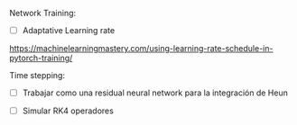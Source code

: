 Network Training:
- [ ] Adaptative Learning rate

https://machinelearningmastery.com/using-learning-rate-schedule-in-pytorch-training/

Time stepping:
- [ ] Trabajar como una residual neural network para la integración de Heun
- [ ] Simular RK4 operadores

